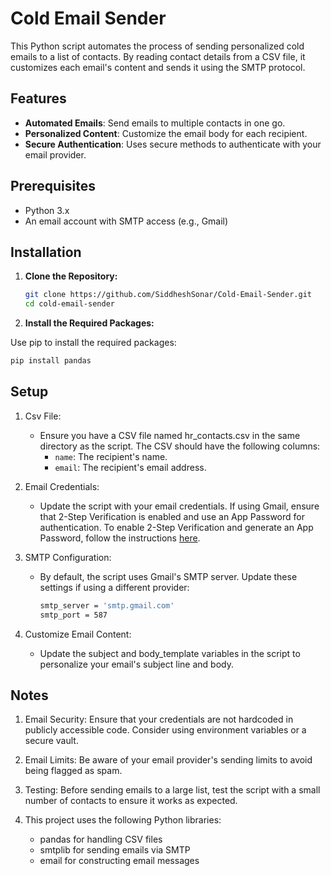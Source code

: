 # Cold Email Sender

This Python script automates the process of sending personalized cold emails to a list of contacts. By reading contact details from a CSV file, it customizes each email's content and sends it using the SMTP protocol.

## Features

- **Automated Emails**: Send emails to multiple contacts in one go.
- **Personalized Content**: Customize the email body for each recipient.
- **Secure Authentication**: Uses secure methods to authenticate with your email provider.

## Prerequisites

- Python 3.x
- An email account with SMTP access (e.g., Gmail)

## Installation

1. **Clone the Repository:**

   ```bash
   git clone https://github.com/SiddheshSonar/Cold-Email-Sender.git
   cd cold-email-sender
    ```

2. **Install the Required Packages:**

Use pip to install the required packages:

   ```bash
   pip install pandas
   ```

## Setup

1. Csv File:
    - Ensure you have a CSV file named hr_contacts.csv in the same directory as the script. The CSV should have the following columns:
        - `name`: The recipient's name.
        - `email`: The recipient's email address.
        
2. Email Credentials:
    - Update the script with your email credentials. If using Gmail, ensure that 2-Step Verification is enabled and use an App Password for authentication. To enable 2-Step Verification and generate an App Password, follow the instructions [here](https://support.google.com/accounts/answer/185833?hl=en).

3. SMTP Configuration:
    - By default, the script uses Gmail's SMTP server. Update these settings if using a different provider:
        ```bash
        smtp_server = 'smtp.gmail.com'
        smtp_port = 587
        ```

4. Customize Email Content:
    - Update the subject and body_template variables in the script to personalize your email's subject line and body.

## Notes
1. Email Security: Ensure that your credentials are not hardcoded in publicly accessible code. Consider using environment variables or a secure vault.

2. Email Limits: Be aware of your email provider's sending limits to avoid being flagged as spam.

3. Testing: Before sending emails to a large list, test the script with a small number of contacts to ensure it works as expected.

4. This project uses the following Python libraries:
    - pandas for handling CSV files
    - smtplib for sending emails via SMTP
    - email for constructing email messages